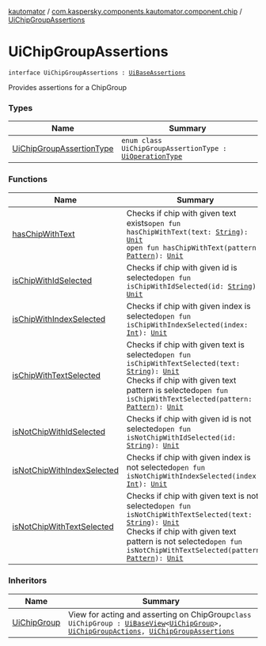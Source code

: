 [kautomator](../../index.md) / [com.kaspersky.components.kautomator.component.chip](../index.md) / [UiChipGroupAssertions](./index.md)

# UiChipGroupAssertions

`interface UiChipGroupAssertions : `[`UiBaseAssertions`](../../com.kaspersky.components.kautomator.component.common.assertions/-ui-base-assertions/index.md)

Provides assertions for a ChipGroup

### Types

| Name | Summary |
|---|---|
| [UiChipGroupAssertionType](-ui-chip-group-assertion-type/index.md) | `enum class UiChipGroupAssertionType : `[`UiOperationType`](../../com.kaspersky.components.kautomator.intercept.operation/-ui-operation-type/index.md) |

### Functions

| Name | Summary |
|---|---|
| [hasChipWithText](has-chip-with-text.md) | Checks if chip with given text exists`open fun hasChipWithText(text: `[`String`](https://kotlinlang.org/api/latest/jvm/stdlib/kotlin/-string/index.html)`): `[`Unit`](https://kotlinlang.org/api/latest/jvm/stdlib/kotlin/-unit/index.html)<br>`open fun hasChipWithText(pattern: `[`Pattern`](https://docs.oracle.com/javase/6/docs/api/java/util/regex/Pattern.html)`): `[`Unit`](https://kotlinlang.org/api/latest/jvm/stdlib/kotlin/-unit/index.html) |
| [isChipWithIdSelected](is-chip-with-id-selected.md) | Checks if chip with given id is selected`open fun isChipWithIdSelected(id: `[`String`](https://kotlinlang.org/api/latest/jvm/stdlib/kotlin/-string/index.html)`): `[`Unit`](https://kotlinlang.org/api/latest/jvm/stdlib/kotlin/-unit/index.html) |
| [isChipWithIndexSelected](is-chip-with-index-selected.md) | Checks if chip with given index is selected`open fun isChipWithIndexSelected(index: `[`Int`](https://kotlinlang.org/api/latest/jvm/stdlib/kotlin/-int/index.html)`): `[`Unit`](https://kotlinlang.org/api/latest/jvm/stdlib/kotlin/-unit/index.html) |
| [isChipWithTextSelected](is-chip-with-text-selected.md) | Checks if chip with given text is selected`open fun isChipWithTextSelected(text: `[`String`](https://kotlinlang.org/api/latest/jvm/stdlib/kotlin/-string/index.html)`): `[`Unit`](https://kotlinlang.org/api/latest/jvm/stdlib/kotlin/-unit/index.html)<br>Checks if chip with given text pattern is selected`open fun isChipWithTextSelected(pattern: `[`Pattern`](https://docs.oracle.com/javase/6/docs/api/java/util/regex/Pattern.html)`): `[`Unit`](https://kotlinlang.org/api/latest/jvm/stdlib/kotlin/-unit/index.html) |
| [isNotChipWithIdSelected](is-not-chip-with-id-selected.md) | Checks if chip with given id is not selected`open fun isNotChipWithIdSelected(id: `[`String`](https://kotlinlang.org/api/latest/jvm/stdlib/kotlin/-string/index.html)`): `[`Unit`](https://kotlinlang.org/api/latest/jvm/stdlib/kotlin/-unit/index.html) |
| [isNotChipWithIndexSelected](is-not-chip-with-index-selected.md) | Checks if chip with given index is not selected`open fun isNotChipWithIndexSelected(index: `[`Int`](https://kotlinlang.org/api/latest/jvm/stdlib/kotlin/-int/index.html)`): `[`Unit`](https://kotlinlang.org/api/latest/jvm/stdlib/kotlin/-unit/index.html) |
| [isNotChipWithTextSelected](is-not-chip-with-text-selected.md) | Checks if chip with given text is not selected`open fun isNotChipWithTextSelected(text: `[`String`](https://kotlinlang.org/api/latest/jvm/stdlib/kotlin/-string/index.html)`): `[`Unit`](https://kotlinlang.org/api/latest/jvm/stdlib/kotlin/-unit/index.html)<br>Checks if chip with given text pattern is not selected`open fun isNotChipWithTextSelected(pattern: `[`Pattern`](https://docs.oracle.com/javase/6/docs/api/java/util/regex/Pattern.html)`): `[`Unit`](https://kotlinlang.org/api/latest/jvm/stdlib/kotlin/-unit/index.html) |

### Inheritors

| Name | Summary |
|---|---|
| [UiChipGroup](../-ui-chip-group/index.md) | View for acting and asserting on ChipGroup`class UiChipGroup : `[`UiBaseView`](../../com.kaspersky.components.kautomator.component.common.views/-ui-base-view/index.md)`<`[`UiChipGroup`](../-ui-chip-group/index.md)`>, `[`UiChipGroupActions`](../-ui-chip-group-actions/index.md)`, `[`UiChipGroupAssertions`](./index.md) |
